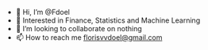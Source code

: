 - 👋 Hi, I’m @Fdoel
- 👀 Interested in Finance, Statistics and Machine Learning
- 💞️ I’m looking to collaborate on nothing
- 📫 How to reach me florisvvdoel@gmail.com
<!---
Fdoel/Fdoel is a ✨ special ✨ repository because its `README.md` (this file) appears on your GitHub profile.
You can click the Preview link to take a look at your changes.
--->

